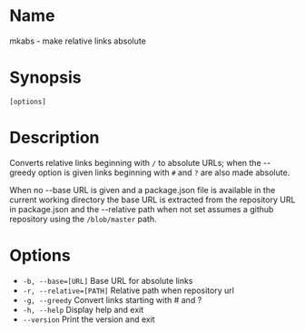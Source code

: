 # Name

mkabs - make relative links absolute

# Synopsis

```
[options]
```

# Description

Converts relative links beginning with `/` to absolute URLs; when the --greedy option is given links beginning with `#` and `?` are also made absolute.

When no --base URL is given and a package.json file is available in the current working directory the base URL is extracted from the repository URL in package.json and the --relative path when not set assumes a github repository using the `/blob/master` path.

# Options

* `-b, --base=[URL]` Base URL for absolute links
* `-r, --relative=[PATH]` Relative path when repository url
* `-g, --greedy` Convert links starting with # and ?
* `-h, --help` Display help and exit
* `--version` Print the version and exit

<? @include {=include} mkabs-example.md ?>
